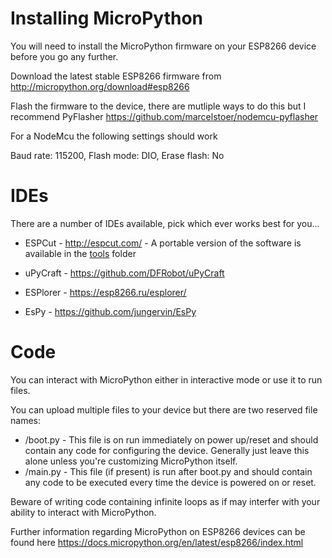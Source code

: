 # Installing MicroPython
You will need to install the MicroPython firmware on your ESP8266 device before you go any further.

Download the latest stable ESP8266 firmware from http://micropython.org/download#esp8266

Flash the firmware to the device, there are mutliple ways to do this but I recommend PyFlasher https://github.com/marcelstoer/nodemcu-pyflasher

For a NodeMcu the following settings should work 

Baud rate: 115200, Flash mode: DIO, Erase flash: No

# IDEs
There are a number of IDEs available, pick which ever works best for you...

  - ESPCut - http://espcut.com/ - A portable version of the software is available in the <a href="https://github.com/covcom/NodeMcu/tree/master/tools">tools</a> folder
  
  - uPyCraft - https://github.com/DFRobot/uPyCraft
  
  - ESPlorer - https://esp8266.ru/esplorer/
  
  - EsPy - https://github.com/jungervin/EsPy
  
# Code
You can interact with MicroPython either in interactive mode or use it to run files.

You can upload multiple files to your device but there are two reserved file names:

 - /boot.py - This file is on run immediately on power up/reset and should contain any code for configuring the device. Generally just leave this alone unless you're customizing MicroPython itself.
 - /main.py - This file (if present) is run after boot.py and should contain any code to be executed every time the device is powered on or reset.

Beware of writing code containing infinite loops as if may interfer with your ability to interact with MicroPython.

Further information regarding MicroPython on ESP8266 devices can be found here https://docs.micropython.org/en/latest/esp8266/index.html

